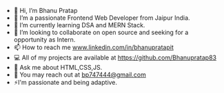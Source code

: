 - 👋 Hi, I’m Bhanu Pratap
- 👀 I’m a passionate Frontend Web Developer from Jaipur India.
- 🌱 I’m currently learning DSA and MERN Stack.
- 💞️ I’m looking to collaborate on open source and seeking for a opportunity as Intern.
- 📫 How to reach me www.linkedin.com/in/bhanupratapit
- 💻 All of my projects are available at https://github.com/Bhanupratap83
- 💬 Ask me about HTML,CSS,JS.
- 📩 You may reach out at bp747444@gmail.com
- ⚡I'm passionate and being adaptive.

<!---
Bhanupratap83/Bhanupratap83 is a ✨ special ✨ repository because its `README.md` (this file) appears on your GitHub profile.
You can click the Preview link to take a look at your changes.
--->
